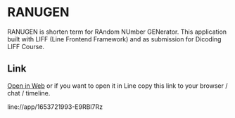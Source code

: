 # RANUGEN

RANUGEN is shorten term for RAndom NUmber GENerator. This application built with LIFF (Line Frontend Framework) and as submission for Dicoding LIFF Course.

## Link

[Open in Web](https://ranugen.herokuapp.com) or if you want to open it in Line copy this link to your browser / chat / timeline.

line://app/1653721993-E9RBl7Rz